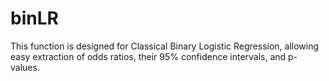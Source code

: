 # binLR
This function is designed for Classical Binary Logistic Regression, allowing easy extraction of odds ratios, their 95% confidence intervals, and p-values.
